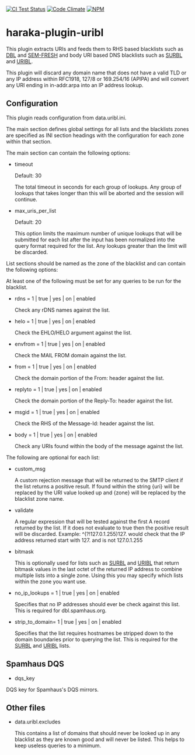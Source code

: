 [![CI Test Status][ci-img]][ci-url]
[![Code Climate][clim-img]][clim-url]
[![NPM][npm-img]][npm-url]

# haraka-plugin-uribl

This plugin extracts URIs and feeds them to RHS based blacklists such as [DBL][1] and [SEM-FRESH][2] and body URI based DNS blacklists such as [SURBL][3] and [URIBL][4].

This plugin will discard any domain name that does not have a valid TLD or any IP address within RFC1918, 127/8 or 169.254/16 (APIPA) and will convert any URI ending in in-addr.arpa into an IP address lookup.

Configuration
-------------

This plugin reads configuration from data.uribl.ini.

The main section defines global settings for all lists and the blacklists zones are specified as INI section headings with the configuration for each zone within that section.

The main section can contain the following options:

* timeout

  Default: 30

  The total timeout in seconds for each group of lookups.  Any group of
  lookups that takes longer than this will be aborted and the session
  will continue.

* max\_uris\_per\_list

  Default: 20

  This option limits the maximum number of unique lookups that will be submitted for each list after the input has been normalized into the query format required for the list. Any lookups greater than the limit will be discarded.

List sections should be named as the zone of the blacklist and can contain the following options:

At least one of the following must be set for any queries to be run for the blacklist.

* rdns = 1 | true | yes | on | enabled

  Check any rDNS names against the list.

* helo = 1 | true | yes | on | enabled

  Check the EHLO/HELO argument against the list.

* envfrom = 1 | true | yes | on | enabled

  Check the MAIL FROM domain against the list.

* from = 1 | true | yes | on | enabled

  Check the domain portion of the From: header against the list.

* replyto = 1 | true | yes | on | enabled

  Check the domain portion of the Reply-To: header against the list.

* msgid = 1 | true | yes | on | enabled

  Check the RHS of the Message-Id: header against the list.

* body = 1 | true | yes | on | enabled

  Check any URIs found within the body of the message against the list.

The following are optional for each list:

* custom\_msg

  A custom rejection message that will be returned to the SMTP client if the list returns a positive result. If found within the string {uri} will be replaced by the URI value looked up and {zone} will be replaced by the blacklist zone name.

* validate

  A regular expression that will be tested against the first A record returned by the list.  If it does not evaluate to true then the positive result will be discarded.  Example: ^(?!127\.0\.1\.255)127\. would check that the IP address returned start with 127. and is not 127.0.1.255

* bitmask

  This is optionally used for lists such as [SURBL][3] and [URIBL][4] that return bitmask values in the last octet of the returned IP address to combine multiple lists into a single zone.  Using this you may specify which lists within the zone you want use.

* no\_ip\_lookups = 1 | true | yes | on | enabled

  Specifies that no IP addresses should ever be check against this list. This is required for dbl.spamhaus.org.

* strip\_to\_domain= 1 | true | yes | on | enabled

  Specifies that the list requires hostnames be stripped down to the domain boundaries prior to querying the list.  This is required for the [SURBL][3] and [URIBL][4] lists.

Spamhaus DQS
------------

* dqs_key

DQS key for Spamhaus's DQS mirrors.

Other files
-----------

* data.uribl.excludes

  This contains a list of domains that should never be looked up in any blacklist as they are known good and will never be listed. This helps to keep useless queries to a minimum.


[1]: http://www.spamhaus.org/dbl
[2]: http://spameatingmonkey.com/lists.html#SEM-FRESH
[3]: http://www.surbl.org/
[4]: http://www.uribl.com/

[ci-img]: https://github.com/haraka/haraka-plugin-uribl/actions/workflows/ci.yml/badge.svg
[ci-url]: https://github.com/haraka/haraka-plugin-uribl/actions/workflows/ci.yml
[clim-img]: https://codeclimate.com/github/haraka/haraka-plugin-uribl/badges/gpa.svg
[clim-url]: https://codeclimate.com/github/haraka/haraka-plugin-uribl
[npm-img]: https://nodei.co/npm/haraka-plugin-uribl.png
[npm-url]: https://www.npmjs.com/package/haraka-plugin-uribl
